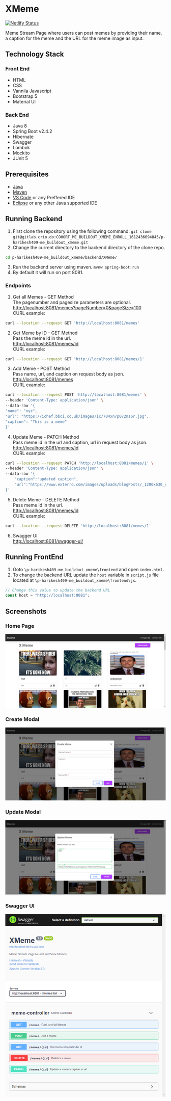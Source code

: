 # XMeme
[![Netlify Status](https://api.netlify.com/api/v1/badges/b1b59b4a-94c3-4374-a5f6-75dd2487eeee/deploy-status)](https://app.netlify.com/sites/harikesh-xmeme/deploys)

Meme Stream Page where users can post memes by providing their name, a caption for the meme and the URL for the meme image as input.
## Technology Stack
### Front End
- HTML
- CSS
- Vannila Javascript
- Bootstrap 5
- Material UI
### Back End
- Java 8
- Spring Boot v2.4.2
- Hibernate
- Swagger
- Lombok
- Mockito
- JUnit 5
## Prerequisites
- [Java](https://www.java.com/en/download/ "Java 8+")
- [Maven](http://https://maven.apache.org/download.cgi "Maven")
- [VS Code](https://code.visualstudio.com/download "VS Code") or any Preffered IDE
- [Eclipse](https://www.eclipse.org/downloads/ "Eclipse") or any other Java supported IDE
## Running Backend
1.  First clone the repository using the following command:
```git clone git@gitlab.crio.do:COHORT_ME_BUILDOUT_XMEME_ENROLL_1612436694845/p-harikesh409-me_buildout_xmeme.git```
2. Change the current directory to the backend directory of the clone repo.
```bash
cd p-harikesh409-me_buildout_xmeme/backend/XMeme/
```
3. Run the backend server using maven.
```mvnw spring-boot:run```
4. By default it will run on port 8081.

### Endpoints
1. Get all Memes - GET Method <br>
The pagenumber and pagesize parameters are optional.<br>
[http://localhost:8081/memes?pageNumber=0&pageSize=100](http://localhost:8081/memes?pageNumber=0&pageSize=100 "http://localhost:8081/memes?pageNumber=0&pageSize=100")
<br>CURL example:
```bash
curl --location --request GET 'http://localhost:8081/memes'
```
2. Get Meme by ID - GET Method <br>
Pass the meme id in the url.<br>
[http://localhost:8081/memes/id](http://localhost:8081/memes/id "http://localhost:8081/memes/id")
<br>CURL example:
```bash
curl --location --request GET 'http://localhost:8081/memes/1'
```
3. Add Meme - POST Method<br>
Pass name, url, and caption on request body as json.<br>
[http://localhost:8081/memes](http://localhost:8081/memes "http://localhost:8081/memes")
<br>CURL example:
```bash
curl --location --request POST 'http://localhost:8081/memes' \
--header 'Content-Type: application/json' \
--data-raw '{
"name": "xyz",
"url": "https://ichef.bbci.co.uk/images/ic/704xn/p072ms6r.jpg",
"caption": "This is a meme"
}'
```
4. Update Meme - PATCH Method<br>
Pass meme id in the url and caption, url in request body as json.<br>
[http://localhost:8081/memes/id](http://localhost:8081/memes/id "http://localhost:8081/memes/id")
<br>CURL example:
```bash
curl --location --request PATCH 'http://localhost:8081/memes/1' \
--header 'Content-Type: application/json' \
--data-raw '{
	"caption":"updated caption",
	"url":"https://www.exterro.com/images/uploads/blogPosts/_1200x630_crop_center-center_82_none/Monkey-Puppet-Meme-LinkedIn.png?mtime=1601676585"
}'
```
5. Delete Meme - DELETE Method<br>
Pass meme id in the url.<br>
[http://localhost:8081/memes/id](http://localhost:8081/memes/id "http://localhost:8081/memes/id")
<br>CURL example:
```bash
curl --location --request DELETE 'http://localhost:8081/memes/1'
```
6. Swagger UI<br>
[http://localhost:8081/swagger-ui/](http://localhost:8081/swagger-ui/ "http://localhost:8081/swagger-ui/")

## Running FrontEnd
1. Goto `\p-harikesh409-me_buildout_xmeme\frontend` and open `index.html`.
2. To change the backend URL update the `host` variable in `script.js` file located at `\p-harikesh409-me_buildout_xmeme\frontend\js`.
```js
// Change this value to update the backend URL
const host = "http://localhost:8081";
```
## Screenshots
### Home Page
[![Home Page](screenshots/homepage.png "Home Page")](screenshots/homepage.png "Home Page")
### Create Modal
[![Create Modal](screenshots/create.png "Create Modal")](screenshots/create.png "Create Modal")
### Update Modal
[![Update Modal](screenshots/update.png "Update Modal")](screenshots/update.png "Update Modal")
### Swagger UI
[![Swagger UI](screenshots/swagger-ui.png "Swagger UI")](screenshots/swagger-ui.png "Swagger UI")
